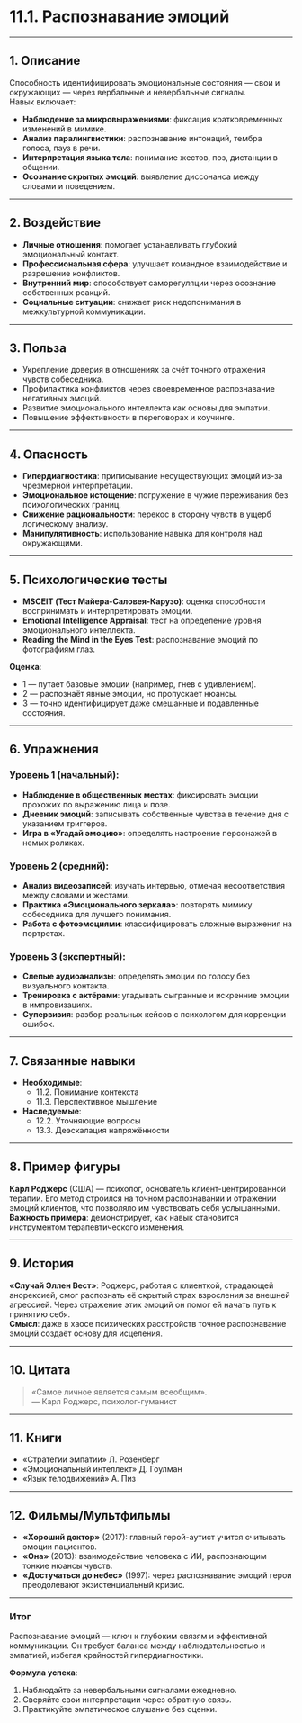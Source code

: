 # 11.1. Распознавание эмоций

---

## 1. Описание
Способность идентифицировать эмоциональные состояния — свои и окружающих — через вербальные и невербальные сигналы.  
Навык включает:  
- **Наблюдение за микровыражениями**: фиксация кратковременных изменений в мимике.  
- **Анализ паралингвистики**: распознавание интонаций, тембра голоса, пауз в речи.  
- **Интерпретация языка тела**: понимание жестов, поз, дистанции в общении.  
- **Осознание скрытых эмоций**: выявление диссонанса между словами и поведением.  

---

## 2. Воздействие  
- **Личные отношения**: помогает устанавливать глубокий эмоциональный контакт.  
- **Профессиональная сфера**: улучшает командное взаимодействие и разрешение конфликтов.  
- **Внутренний мир**: способствует саморегуляции через осознание собственных реакций.  
- **Социальные ситуации**: снижает риск недопонимания в межкультурной коммуникации.  

---

## 3. Польза  
- Укрепление доверия в отношениях за счёт точного отражения чувств собеседника.  
- Профилактика конфликтов через своевременное распознавание негативных эмоций.  
- Развитие эмоционального интеллекта как основы для эмпатии.  
- Повышение эффективности в переговорах и коучинге.  

---

## 4. Опасность  
- **Гипердиагностика**: приписывание несуществующих эмоций из-за чрезмерной интерпретации.  
- **Эмоциональное истощение**: погружение в чужие переживания без психологических границ.  
- **Снижение рациональности**: перекос в сторону чувств в ущерб логическому анализу.  
- **Манипулятивность**: использование навыка для контроля над окружающими.  

---

## 5. Психологические тесты  
- **MSCEIT (Тест Майера-Саловея-Карузо)**: оценка способности воспринимать и интерпретировать эмоции.  
- **Emotional Intelligence Appraisal**: тест на определение уровня эмоционального интеллекта.  
- **Reading the Mind in the Eyes Test**: распознавание эмоций по фотографиям глаз.  

**Оценка**:  
- 1 — путает базовые эмоции (например, гнев с удивлением).  
- 2 — распознаёт явные эмоции, но пропускает нюансы.  
- 3 — точно идентифицирует даже смешанные и подавленные состояния.  

---

## 6. Упражнения  

### Уровень 1 (начальный):  
- **Наблюдение в общественных местах**: фиксировать эмоции прохожих по выражению лица и позе.  
- **Дневник эмоций**: записывать собственные чувства в течение дня с указанием триггеров.  
- **Игра в «Угадай эмоцию»**: определять настроение персонажей в немых роликах.  

### Уровень 2 (средний):  
- **Анализ видеозаписей**: изучать интервью, отмечая несоответствия между словами и жестами.  
- **Практика «Эмоционального зеркала»**: повторять мимику собеседника для лучшего понимания.  
- **Работа с фотоэмоциями**: классифицировать сложные выражения на портретах.  

### Уровень 3 (экспертный):  
- **Слепые аудиоанализы**: определять эмоции по голосу без визуального контакта.  
- **Тренировка с актёрами**: угадывать сыгранные и искренние эмоции в импровизациях.  
- **Супервизия**: разбор реальных кейсов с психологом для коррекции ошибок.  

---

## 7. Связанные навыки  
- **Необходимые**:  
  - 11.2. Понимание контекста  
  - 11.3. Перспективное мышление  
- **Наследуемые**:  
  - 12.2. Уточняющие вопросы  
  - 13.3. Деэскалация напряжённости  

---

## 8. Пример фигуры  
**Карл Роджерс** (США) — психолог, основатель клиент-центрированной терапии. Его метод строился на точном распознавании и отражении эмоций клиентов, что позволяло им чувствовать себя услышанными.  
**Важность примера**: демонстрирует, как навык становится инструментом терапевтического изменения.  

---

## 9. История  
**«Случай Эллен Вест»**: Роджерс, работая с клиенткой, страдающей анорексией, смог распознать её скрытый страх взросления за внешней агрессией. Через отражение этих эмоций он помог ей начать путь к принятию себя.  
**Смысл**: даже в хаосе психических расстройств точное распознавание эмоций создаёт основу для исцеления.  

---

## 10. Цитата  
> «Самое личное является самым всеобщим».  
> — Карл Роджерс, психолог-гуманист  

---

## 11. Книги  
- «Стратегии эмпатии» Л. Розенберг  
- «Эмоциональный интеллект» Д. Гоулман  
- «Язык телодвижений» А. Пиз  

---

## 12. Фильмы/Мультфильмы  
- **«Хороший доктор»** (2017): главный герой-аутист учится считывать эмоции пациентов.  
- **«Она»** (2013): взаимодействие человека с ИИ, распознающим тонкие нюансы чувств.  
- **«Достучаться до небес»** (1997): через распознавание эмоций герои преодолевают экзистенциальный кризис.  

---

### **Итог**  
Распознавание эмоций — ключ к глубоким связям и эффективной коммуникации. Он требует баланса между наблюдательностью и эмпатией, избегая крайностей гипердиагностики.  

**Формула успеха**:  
1. Наблюдайте за невербальными сигналами ежедневно.  
2. Сверяйте свои интерпретации через обратную связь.  
3. Практикуйте эмпатическое слушание без оценки.
